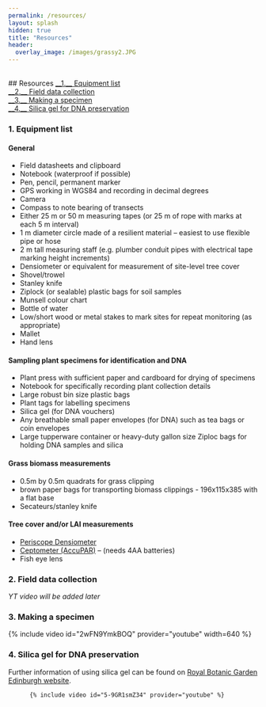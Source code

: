```yaml
---
permalink: /resources/
layout: splash
hidden: true
title: "Resources"
header:
  overlay_image: /images/grassy2.JPG
---
```

<br>
## Resources
<a href="#1" markdown="1"> __1.__ Equipment list</a> <br>
<a href="#2" markdown="1"> __2.__ Field data collection</a> <br>
<a href="#3" markdown="1"> __3.__ Making a specimen</a> <br>
<a href="#4" markdown="1"> __4.__ Silica gel for DNA preservation</a> <br>



<a name="1"></a>
### 1. Equipment list

#### General
- Field datasheets and clipboard
- Notebook (waterproof if possible)
- Pen, pencil, permanent marker
- GPS working in WGS84 and recording in decimal degrees
- Camera
- Compass to note bearing of transects
- Either 25 m or 50 m measuring tapes (or 25 m of rope with marks at each 5 m interval)
- 1 m diameter circle made of a resilient material – easiest to use flexible pipe or hose
- 2 m tall measuring staff (e.g. plumber conduit pipes with electrical tape marking height increments)
- Densiometer or equivalent for measurement of site-level tree cover
- Shovel/trowel
- Stanley knife
- Ziplock (or sealable) plastic bags for soil samples
- Munsell colour chart
- Bottle of water
- Low/short wood or metal stakes to mark sites for repeat monitoring (as appropriate)
- Mallet
- Hand lens

#### Sampling plant specimens for identification and DNA
- Plant press with sufficient paper and cardboard for drying of specimens
- Notebook for specifically recording plant collection details
- Large robust bin size plastic bags
- Plant tags for labelling specimens
- Silica gel (for DNA vouchers)
- Any breathable small paper envelopes (for DNA) such as tea bags or coin envelopes
- Large tupperware container or heavy-duty gallon size Ziploc bags for holding DNA samples and silica

#### Grass biomass measurements
- 0.5m by 0.5m quadrats for grass clipping
- brown paper bags for transporting biomass clippings - 196x115x385 with a flat base
- Secateurs/stanley knife

#### Tree cover and/or LAI measurements
- [Periscope Densiometer](http://www.forestry-suppliers.com/Documents/1450_msds.pdf)
- [Ceptometer (AccuPAR)](https://www.metergroup.com/environment/products/accupar-lp-80-leaf-area-index/) – (needs 4AA batteries)
- Fish eye lens

<a name="2"></a>
### 2. Field data collection

_YT video will be added later_

<a name="3"></a>
### 3. Making a specimen

{% include video id="2wFN9YmkBOQ" provider="youtube" width=640 %}

<a name="4"></a>
### 4. Silica gel for DNA preservation

Further information of using silica gel can be found on [Royal Botanic Garden Edinburgh website](https://www.rbge.org.uk/science-and-conservation/herbarium/our-collections/silica-dried-collection/).

          {% include video id="5-9GR1smZ34" provider="youtube" %}
